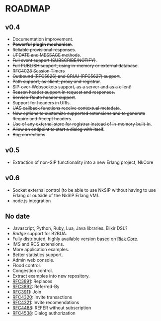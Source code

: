 # ROADMAP

## v0.4

* Documentation improvement.
* ~~**Powerful plugin mechanism**~~.
* ~~Reliable provisional responses~~.
* ~~UPDATE and MESSAGE methods~~.
* ~~Full event support (SUBSCRIBE/NOTIFY)~~.
* ~~Full PUBLISH support, using in-memory or external database~~.
* ~~RFC4028 Session Timers~~
* ~~Outbound (RFC5626) and GRUU (RFC5627) support~~.
* ~~Path support, as client, proxy and registrar~~.
* ~~SIP-over-Websockets support, as a server and as a client!~~
* ~~Reason header support in request and responses.~~ 
* ~~Service-Route header support~~.
* ~~Support for headers in URIs~~.
* ~~UAS callback functions receive contextual metadata~~.
* ~~New options to customize supported extensions and to generate Require and Accept headers~~.
* ~~Use of any external store for registrar instead of in-memory built-in~~.
* ~~Allow an endpoint to start a dialog with itself~~.
* ~~Bug corrections~~.


## v0.5

* Extraction of non-SIP functionality into a new Erlang project, NkCore


## v0.6

* Socket external control (to be able to use NkSIP without having to use Erlang or outside of the NkSIP Erlang VM).
* node.js integration


## No date

* Javascript, Python, Ruby, Lua, Java libraries. Elixir DSL?
* _Bridge_ support for B2BUA.
* Fully distributed, highly available version based on [Riak Core](https://github.com/basho/riak_core).
* IMS and RCS extensions.
* More application examples.
* Better statistics support.
* Admin web console.
* Flood control.
* Congestion control.
* Extract examples into new repository.
* [RFC3891](http://tools.ietf.org/html/rfc3891): Replaces
* [RFC3892](http://tools.ietf.org/html/rfc3892): Referred-By
* [RFC3911](http://tools.ietf.org/html/rfc3903): Join
* [RFC4320](http://tools.ietf.org/html/rfc4320): Invite transactions
* [RFC4321](http://tools.ietf.org/html/rfc4321): Invite recomendations
* [RFC4488](http://tools.ietf.org/html/rfc4488): REFER without subscription
* [RFC4538](http://tools.ietf.org/html/rfc4538): Dialog authorization







